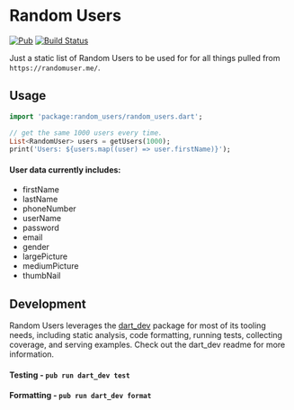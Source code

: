 # Random Users
[![Pub](https://img.shields.io/pub/v/random_users.svg)](https://pub.dartlang.org/packages/random_users)
[![Build Status](https://travis-ci.org/bradybeck/random_users.svg?branch=master)](https://travis-ci.org/bradybeck/random_users)

Just a static list of Random Users to be used for for all things pulled from `https://randomuser.me/`.

## Usage

```dart
import 'package:random_users/random_users.dart';

// get the same 1000 users every time.
List<RandomUser> users = getUsers(1000);
print('Users: ${users.map((user) => user.firstName)}');
```

#### User data currently includes:
- firstName
- lastName
- phoneNumber
- userName
- password
- email
- gender
- largePicture
- mediumPicture
- thumbNail

## Development

Random Users leverages the [dart_dev](https://github.com/Workiva/dart_dev) package for most of its
tooling needs, including static analysis, code formatting, running tests, collecting coverage,
and serving examples. Check out the dart_dev readme for more information.

#### Testing - `pub run dart_dev test`

#### Formatting - `pub run dart_dev format`
